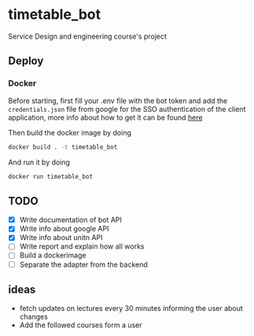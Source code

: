 # timetable_bot
Service Design and engineering course's project

## Deploy
### Docker
Before starting, first fill your .env file with the bot token and add the `credentials.json` file from google for the SSO authentication of the client application, more info about how to get it can be found [here](https://developers.google.com/calendar/api/quickstart/python)

Then build the docker image by doing
```bash
docker build . -t timetable_bot
```

And run it by doing
```bash
docker run timetable_bot
```

## TODO
- [x] Write documentation of bot API
- [x] Write info about google API
- [x] Write info about unitn API
- [ ] Write report and explain how all works
- [ ] Build a dockerimage
- [ ] Separate the adapter from the backend

## ideas
- fetch updates on lectures every 30 minutes informing the user about changes
- Add the followed courses form a user

